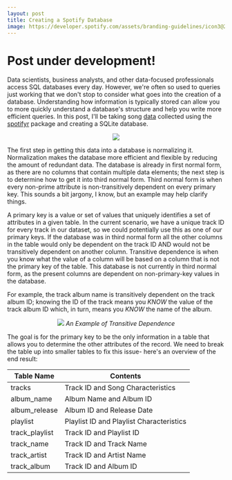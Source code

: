 ```yaml
---
layout: post
title: Creating a Spotify Database
image: https://developer.spotify.com/assets/branding-guidelines/icon3@2x.png
---
```



# Post under development!

Data scientists, business analysts, and other data-focused professionals access SQL databases every day. However, we're often so used to queries just working that we don't stop to consider what goes into the creation of a database. Understanding how information is typically stored can allow you to more quickly understand a database's structure and help you write more efficient queries. In this post, I'll be taking song [data](https://github.com/rfordatascience/tidytuesday/blob/master/data/2020/2020-01-21/readme.md) collected using the [spotifyr](https://github.com/charlie86/spotifyr) package and creating a SQLite database. 

<p align="center">
<img src ='https://miro.medium.com/proxy/0*dFLgSGmtLC07YQ-L.jpeg'/>
</p>

The first step in getting this data into a database is normalizing it. Normalization makes the database more efficient and flexible by reducing the amount of redundant data. The database is already in first normal form, as there are no columns that contain multiple data elements; the next step is to determine how to get it into third normal form. Third normal form is when every non-prime attribute is non-transitively dependent on every primary key. This sounds a bit jargony, I know, but an example may help clarify things.

A primary key is a value or set of values that uniquely identifies a set of attributes in a given table. In the current scenario, we have a unique track ID for every track in our dataset, so we could potentially use this as one of our primary keys. If the database was in third normal form all the other columns in the table would only be dependent on the track ID AND would not be transitively dependent on another column. Transitive dependence is when you know what the value of a column will be based on a column that is not the primary key of the table. This database is not currently in third normal form, as the present columns are dependent on non-primary-key values in the database. 

For example, the track album name is transitively dependent on the track album ID; knowing the ID of the track means you *KNOW* the value of the track album ID which, in turn, means you *KNOW* the name of the album. 

<p align="center">
<img src ='https://github.com/joekrinke15/JoeKrinke15.github.io/blob/master/img/albuminfo.PNG?raw=true'/>
  <em>An Example of Transitive Dependence</em>
</p>



The goal is for the primary key to be the only information in a table that allows you to determine the other attributes of the record. We need to break the table up into smaller tables to fix this issue- here's an overview of the end result: 

<center>
<table class="tg">
<thead>
  <tr>
    <th class="tg-0pky">Table Name</th>
    <th class="tg-0pky">Contents</th>
  </tr>
</thead>
<tbody>
  <tr>
    <td class="tg-0pky">tracks</td>
    <td class="tg-0pky">Track ID and Song Characteristics</td>
  </tr>
  <tr>
    <td class="tg-0pky">album_name</td>
    <td class="tg-0pky">Album Name and Album ID</td>
  </tr>
  <tr>
    <td class="tg-0pky">album_release</td>
    <td class="tg-0pky">Album ID and Release Date</td>
  </tr>
  <tr>
    <td class="tg-0lax">playlist</td>
    <td class="tg-0lax">Playlist ID and Playlist Characteristics</td>
  </tr>
  <tr>
    <td class="tg-0lax">track_playlist</td>
    <td class="tg-0lax">Track ID and Playlist ID</td>
  </tr>
  <tr>
    <td class="tg-0lax">track_name</td>
    <td class="tg-0lax">Track ID and Track Name</td>
  </tr>
  <tr>
    <td class="tg-0lax">track_artist</td>
    <td class="tg-0lax">Track ID and Artist Name</td>
  </tr>
  <tr>
    <td class="tg-0lax">track_album</td>
    <td class="tg-0lax">Track ID and Album ID</td>
  </tr>
</tbody>
</table>
</center>
